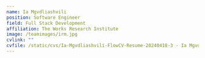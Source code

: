 ```yaml
---
name: Ia Mgvdliashvili
position: Software Engineer
field: Full Stack Development
affiliation: The Works Research Institute
image: /teamimages/irm.jpg
cvlink: ""
cvfile: /static/cvs/Ia-Mgvdliashvili-FlowCV-Resume-20240418-3 - Ia Mgvdliashvili.pdf
---
```

